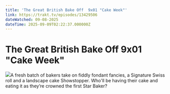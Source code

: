 ```yaml
---
title: 'The Great British Bake Off  9x01 "Cake Week"' 
link: https://trakt.tv/episodes/13429506
dateWatched: 09-08-2025
dateTime: 2025-09-09T02:22:37.000000Z
---
```

# The Great British Bake Off  9x01 "Cake Week"

![](https://walter-r2.trakt.tv/images/episodes/013/429/506/screenshots/thumb/7c564b39d4.jpg)A fresh batch of bakers take on fiddly fondant fancies, a Signature Swiss roll and a landscape cake Showstopper. Who'll be having their cake and eating it as they’re crowned the first Star Baker?